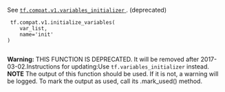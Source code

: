 See [ `tf.compat.v1.variables_initializer` ](https://tensorflow.google.cn/api_docs/python/tf/compat/v1/variables_initializer). (deprecated)

```
 tf.compat.v1.initialize_variables(
    var_list,
    name='init'
)
 
```


**Warning:**  THIS FUNCTION IS DEPRECATED. It will be removed after 2017-03-02.Instructions for updating:Use  `tf.variables_initializer`  instead.
**NOTE**  The output of this function should be used.  If it is not, a warning will be logged.  To mark the output as used, call its .mark_used() method.

